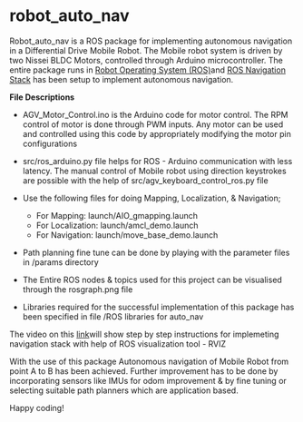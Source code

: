 # robot_auto_nav
Robot_auto_nav is a ROS package for implementing autonomous navigation in a Differential Drive Mobile Robot. The Mobile robot system is driven by two Nissei BLDC Motors, controlled through Arduino microcontroller. The entire package runs in [Robot Operating System (ROS)](https://www.ros.org/)and [ROS Navigation Stack](http://wiki.ros.org/navigation/Tutorials/RobotSetup) has been setup to implement autonomous navigation.

**File Descriptions**

- AGV_Motor_Control.ino is the Arduino code for motor control. The RPM control of motor is done through PWM inputs. Any motor can be used and controlled using this code by appropriately modifying the motor pin configurations

- src/ros_arduino.py file helps for ROS - Arduino communication with less latency.
The manual control of Mobile robot using direction keystrokes are possible with the help of src/agv_keyboard_control_ros.py file

- Use the following files for doing Mapping, Localization, & Navigation;
  - For Mapping: launch/AIO_gmapping.launch
  - For Localization: launch/amcl_demo.launch
  - For Navigation: launch/move_base_demo.launch

- Path planning fine tune can be done by playing with the parameter files in /params directory 

- The Entire ROS nodes & topics used for this project can be visualised through the rosgraph.png file

- Libraries required for the successful implementation of this package has been specified in file /ROS libraries for auto_nav

The video on this [link](http://wiki.ros.org/navigation/Tutorials/Using%20rviz%20with%20the%20Navigation%20Stack)will show step by step instructions for implemeting navigation stack with help of ROS visualization tool - RVIZ

With the use of this package Autonomous navigation of Mobile Robot from point A to B has been achieved. Further improvement has to be done by incorporating sensors like IMUs for odom improvement & by fine tuning or selecting suitable path planners which are application based.

Happy coding!



